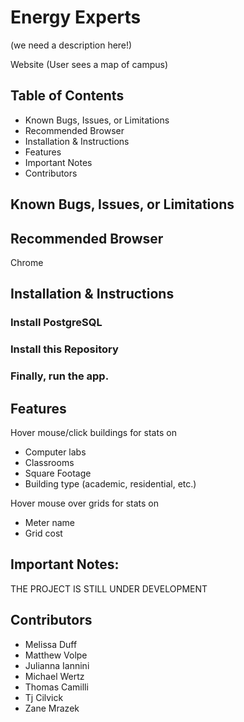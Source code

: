 # Energy Experts
(we need a description here!)

Website (User sees a map of campus)

## Table of Contents
* Known Bugs, Issues, or Limitations
* Recommended Browser
* Installation & Instructions
* Features
* Important Notes
* Contributors


## Known Bugs, Issues, or Limitations

## Recommended Browser
Chrome

## Installation & Instructions

### Install PostgreSQL

### Install this Repository

### Finally, run the app.

## Features

Hover mouse/click buildings for stats on
* Computer labs 
* Classrooms
* Square Footage
* Building type (academic, residential, etc.)
  
 
Hover mouse over grids for stats on
* Meter name
* Grid cost

## Important Notes:

THE PROJECT IS STILL UNDER DEVELOPMENT
  
## Contributors
* Melissa Duff
* Matthew Volpe
* Julianna Iannini
* Michael Wertz
* Thomas Camilli
* Tj Cilvick
* Zane Mrazek
